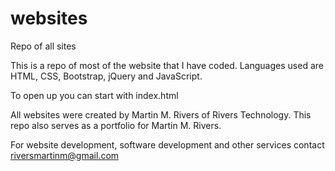 # websites
Repo of all sites 

This is a repo of most of the website that I have coded. 
Languages used are HTML, CSS, Bootstrap, jQuery and JavaScript. 

To open up you can start with index.html

All websites were created by Martin M. Rivers of Rivers Technology.
This repo also serves as a portfolio for Martin M. Rivers. 

For website development, software development and other services contact riversmartinm@gmail.com

